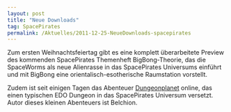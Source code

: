 ```yaml
---
layout: post
title: "Neue Downloads"
tag: SpacePirates
permalink: /Aktuelles/2011-12-25-NeueDownloads-spacepirates
---
```


Zum ersten Weihnachtsfeiertag gibt es eine komplett überarbeitete Preview des kommenden SpacePirates Themenheft BigBong-Theorie, das die SpaceWorms als neue Alienrasse in das SpacePirates Universums einführt und mit BigBong eine orientalisch-esotherische Raumstation vorstellt.

Zudem ist seit einigen Tagen das Abenteuer [Dungeonplanet](https://spacepirates.jcgames.de/Abenteuer/Dungeonplanet/) online, das einen typischen EDO Dungeon in das SpacePirates Universum versetzt. Autor dieses kleinen Abenteuers ist Belchion.
